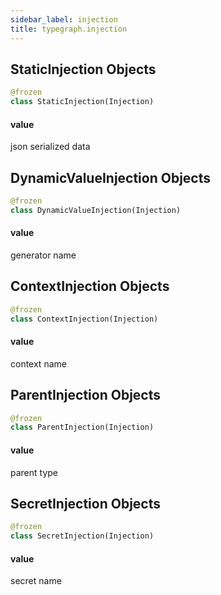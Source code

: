 ```yaml
---
sidebar_label: injection
title: typegraph.injection
---
```


## StaticInjection Objects

```python
@frozen
class StaticInjection(Injection)
```

#### value

json serialized data

## DynamicValueInjection Objects

```python
@frozen
class DynamicValueInjection(Injection)
```

#### value

generator name

## ContextInjection Objects

```python
@frozen
class ContextInjection(Injection)
```

#### value

context name

## ParentInjection Objects

```python
@frozen
class ParentInjection(Injection)
```

#### value

parent type

## SecretInjection Objects

```python
@frozen
class SecretInjection(Injection)
```

#### value

secret name

